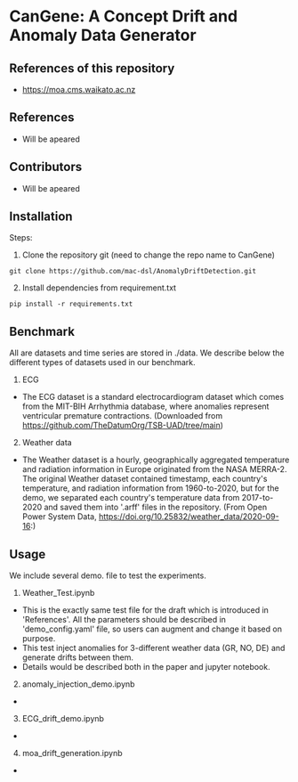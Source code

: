 # CanGene: A Concept Drift and Anomaly Data Generator

## References of this repository
- https://moa.cms.waikato.ac.nz


## References
- Will be apeared

## Contributors
- Will be apeared

## Installation

Steps:

1. Clone the repository git (need to change the repo name to CanGene)

```
git clone https://github.com/mac-dsl/AnomalyDriftDetection.git
```

2. Install dependencies from requirement.txt

```
pip install -r requirements.txt
```

## Benchmark
All are datasets and time series are stored in ./data. We describe below the different types of datasets used in our benchmark.
1. ECG
- The ECG dataset is a standard electrocardiogram dataset which comes from the MIT-BIH Arrhythmia database, where anomalies represent ventricular premature contractions. (Downloaded from https://github.com/TheDatumOrg/TSB-UAD/tree/main)
  
2. Weather data
- The Weather dataset is a hourly, geographically aggregated temperature and radiation information in Europe originated from the NASA MERRA-2. The original Weather dataset contained timestamp, each country's temperature, and radiation information from 1960-to-2020, but for the demo, we separated each country's temperature data from 2017-to-2020 and saved them into '.arff' files in the repository. (From Open Power System Data, https://doi.org/10.25832/weather_data/2020-09-16:)

## Usage
We include several demo. file to test the experiments. 

1. Weather_Test.ipynb
- This is the exactly same test file for the draft which is introduced in 'References'. All the parameters should be described in 'demo_config.yaml' file, so users can augment and change it based on purpose.
- This test inject anomalies for 3-different weather data (GR, NO, DE) and generate drifts between them. 
- Details would be described both in the paper and jupyter notebook.
  
2. anomaly_injection_demo.ipynb
- 

3.  ECG_drift_demo.ipynb
- 

4.  moa_drift_generation.ipynb
- 
